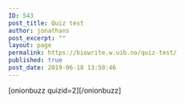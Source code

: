 ```yaml
---
ID: 543
post_title: Quiz test
author: jonathans
post_excerpt: ""
layout: page
permalink: https://biowrite.w.uib.no/quiz-test/
published: true
post_date: 2019-06-18 13:50:46
---
```

<span style="font-weight: inherit">[onionbuzz quizid=2][/onionbuzz]</span>
